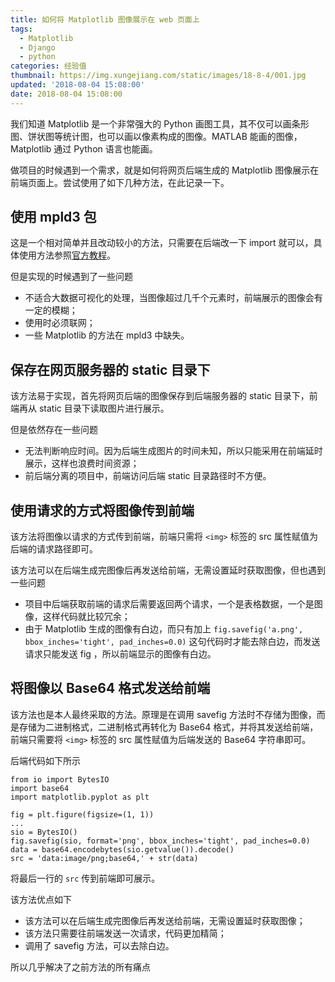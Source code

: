 ```yaml
---
title: 如何将 Matplotlib 图像展示在 web 页面上
tags:
  - Matplotlib
  - Django
  - python
categories: 经验值
thumbnail: https://img.xungejiang.com/static/images/18-8-4/001.jpg
updated: '2018-08-04 15:08:00'
date: 2018-08-04 15:08:00
---
```


我们知道 Matplotlib 是一个非常强大的 Python 画图工具，其不仅可以画条形图、饼状图等统计图，也可以画以像素构成的图像。MATLAB 能画的图像，Matplotlib 通过 Python 语言也能画。

做项目的时候遇到一个需求，就是如何将网页后端生成的 Matplotlib 图像展示在前端页面上。尝试使用了如下几种方法，在此记录一下。

<!-- more -->

## 使用 mpld3 包

这是一个相对简单并且改动较小的方法，只需要在后端改一下 import 就可以，具体使用方法参照[官方教程](http://mpld3.github.io/quickstart.html)。

但是实现的时候遇到了一些问题

- 不适合大数据可视化的处理，当图像超过几千个元素时，前端展示的图像会有一定的模糊；
- 使用时必须联网；
- 一些 Matplotlib 的方法在 mpld3 中缺失。


## 保存在网页服务器的 static 目录下

该方法易于实现，首先将网页后端的图像保存到后端服务器的 static 目录下，前端再从 static 目录下读取图片进行展示。

但是依然存在一些问题

- 无法判断响应时间。因为后端生成图片的时间未知，所以只能采用在前端延时展示，这样也浪费时间资源；
- 前后端分离的项目中，前端访问后端 static 目录路径时不方便。

## 使用请求的方式将图像传到前端

该方法将图像以请求的方式传到前端，前端只需将 `<img>` 标签的 src 属性赋值为后端的请求路径即可。

该方法可以在后端生成完图像后再发送给前端，无需设置延时获取图像，但也遇到一些问题

- 项目中后端获取前端的请求后需要返回两个请求，一个是表格数据，一个是图像，这样代码就比较冗余；
- 由于 Matplotlib 生成的图像有白边，而只有加上 `fig.savefig('a.png', bbox_inches='tight', pad_inches=0.0)` 这句代码时才能去除白边，而发送请求只能发送 fig ，所以前端显示的图像有白边。

## 将图像以 Base64 格式发送给前端

该方法也是本人最终采取的方法。原理是在调用 savefig 方法时不存储为图像，而是存储为二进制格式，二进制格式再转化为 Base64 格式，并将其发送给前端，前端只需要将 `<img>` 标签的 src 属性赋值为后端发送的 Base64 字符串即可。

后端代码如下所示

```
from io import BytesIO
import base64
import matplotlib.pyplot as plt

fig = plt.figure(figsize=(1, 1))
...
sio = BytesIO()
fig.savefig(sio, format='png', bbox_inches='tight', pad_inches=0.0)
data = base64.encodebytes(sio.getvalue()).decode()
src = 'data:image/png;base64,' + str(data)
```

将最后一行的 `src` 传到前端即可展示。

该方法优点如下

- 该方法可以在后端生成完图像后再发送给前端，无需设置延时获取图像；
- 该方法只需要往前端发送一次请求，代码更加精简；
- 调用了 savefig 方法，可以去除白边。

所以几乎解决了之前方法的所有痛点